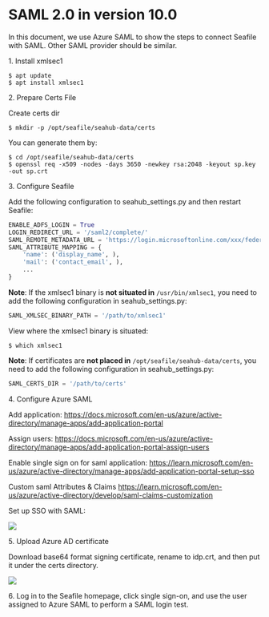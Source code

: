# SAML 2.0 in version 10.0

In this document, we use Azure SAML to show the steps to connect Seafile with SAML. Other SAML provider should be similar.

1\. Install xmlsec1

```
$ apt update
$ apt install xmlsec1
```

2\. Prepare Certs File

Create certs dir

```
$ mkdir -p /opt/seafile/seahub-data/certs
```

You can generate them by:

```
$ cd /opt/seafile/seahub-data/certs
$ openssl req -x509 -nodes -days 3650 -newkey rsa:2048 -keyout sp.key -out sp.crt
```

3\. Configure Seafile

Add the following configuration to seahub_settings.py and then restart Seafile:

```python
ENABLE_ADFS_LOGIN = True
LOGIN_REDIRECT_URL = '/saml2/complete/'
SAML_REMOTE_METADATA_URL = 'https://login.microsoftonline.com/xxx/federationmetadata/2007-06/federationmetadata.xml?appid=xxx'
SAML_ATTRIBUTE_MAPPING = {
    'name': ('display_name', ),
    'mail': ('contact_email', ),
    ...
}
```

__Note__: If the xmlsec1 binary is **not situated in** `/usr/bin/xmlsec1`, you need to add the following configuration in seahub_settings.py:

```python
SAML_XMLSEC_BINARY_PATH = '/path/to/xmlsec1'
```

View where the xmlsec1 binary is situated:

```
$ which xmlsec1
```

__Note__: If certificates are **not placed in** `/opt/seafile/seahub-data/certs`, you need to add the following configuration in seahub_settings.py:

```python
SAML_CERTS_DIR = '/path/to/certs'
```

4\. Configure Azure SAML

Add application: <https://docs.microsoft.com/en-us/azure/active-directory/manage-apps/add-application-portal>

Assign users: <https://docs.microsoft.com/en-us/azure/active-directory/manage-apps/add-application-portal-assign-users>

Enable single sign on for saml application: <https://learn.microsoft.com/en-us/azure/active-directory/manage-apps/add-application-portal-setup-sso>

Custom saml Attributes & Claims <https://learn.microsoft.com/en-us/azure/active-directory/develop/saml-claims-customization>

Set up SSO with SAML: 

![](../images/auto-upload/1678350584150.jpg)

5\. Upload Azure AD certificate

Download base64 format signing certificate, rename to idp.crt, and then put it under the certs directory.

![](../images/auto-upload/1678343483221.jpg)

6\. Log in to the Seafile homepage, click single sign-on, and use the user assigned to Azure SAML to perform a SAML login test.
